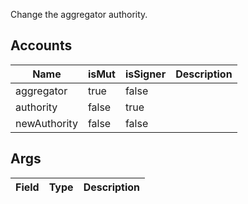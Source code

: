 Change the aggregator authority.

## Accounts

| Name         | isMut | isSigner | Description |
| ------------ | ----- | -------- | ----------- |
| aggregator   | true  | false    |             |
| authority    | false | true     |             |
| newAuthority | false | false    |             |

## Args

| Field | Type | Description |
| ----- | ---- | ----------- |

